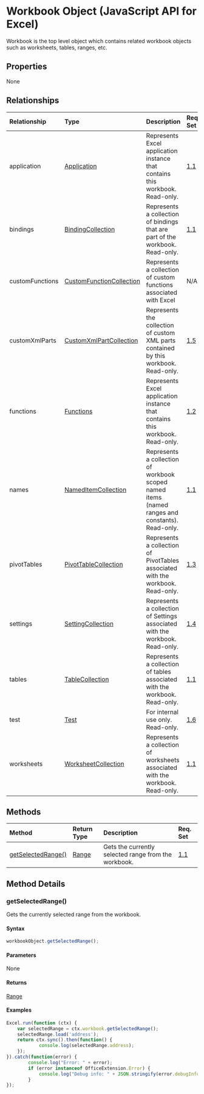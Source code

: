 # Workbook Object (JavaScript API for Excel)

Workbook is the top level object which contains related workbook objects such as worksheets, tables, ranges, etc.

## Properties

None

## Relationships
| Relationship | Type	|Description| Req. Set|
|:---------------|:--------|:----------|:----|
|application|[Application](application.md)|Represents Excel application instance that contains this workbook. Read-only.|[1.1](../requirement-sets/excel-api-requirement-sets.md)|
|bindings|[BindingCollection](bindingcollection.md)|Represents a collection of bindings that are part of the workbook. Read-only.|[1.1](../requirement-sets/excel-api-requirement-sets.md)|
|customFunctions | [CustomFunctionCollection](customefunctioncollection.md) | Represents a collection of custom functions associated with Excel | N/A |
|customXmlParts|[CustomXmlPartCollection](customxmlpartcollection.md)|Represents the collection of custom XML parts contained by this workbook. Read-only.|[1.5](../requirement-sets/excel-api-requirement-sets.md)|
|functions|[Functions](functions.md)|Represents Excel application instance that contains this workbook. Read-only.|[1.2](../requirement-sets/excel-api-requirement-sets.md)|
|names|[NamedItemCollection](nameditemcollection.md)|Represents a collection of workbook scoped named items (named ranges and constants). Read-only.|[1.1](../requirement-sets/excel-api-requirement-sets.md)|
|pivotTables|[PivotTableCollection](pivottablecollection.md)|Represents a collection of PivotTables associated with the workbook. Read-only.|[1.3](../requirement-sets/excel-api-requirement-sets.md)|
|settings|[SettingCollection](settingcollection.md)|Represents a collection of Settings associated with the workbook. Read-only.|[1.4](../requirement-sets/excel-api-requirement-sets.md)|
|tables|[TableCollection](tablecollection.md)|Represents a collection of tables associated with the workbook. Read-only.|[1.1](../requirement-sets/excel-api-requirement-sets.md)|
|test|[Test](test.md)|For internal use only. Read-only.|[1.6](../requirement-sets/excel-api-requirement-sets.md)|
|worksheets|[WorksheetCollection](worksheetcollection.md)|Represents a collection of worksheets associated with the workbook. Read-only.|[1.1](../requirement-sets/excel-api-requirement-sets.md)|

## Methods

| Method		   | Return Type	|Description| Req. Set|
|:---------------|:--------|:----------|:----|
|[getSelectedRange()](#getselectedrange)|[Range](range.md)|Gets the currently selected range from the workbook.|[1.1](../requirement-sets/excel-api-requirement-sets.md)|

## Method Details


### getSelectedRange()
Gets the currently selected range from the workbook.

#### Syntax
```js
workbookObject.getSelectedRange();
```

#### Parameters
None

#### Returns
[Range](range.md)

#### Examples

```js
Excel.run(function (ctx) { 
	var selectedRange = ctx.workbook.getSelectedRange();
	selectedRange.load('address');
	return ctx.sync().then(function() {
			console.log(selectedRange.address);
	});
}).catch(function(error) {
		console.log("Error: " + error);
		if (error instanceof OfficeExtension.Error) {
			console.log("Debug info: " + JSON.stringify(error.debugInfo));
		}
});
```
